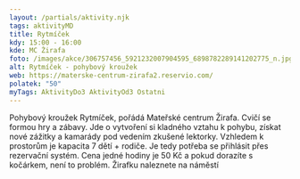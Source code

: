 ```yaml
---
layout: /partials/aktivity.njk
tags: aktivityMD
title: Rytmíček
kdy: 15:00 - 16:00
kde: MC Žirafa
foto: /images/akce/306757456_5921232007904595_6898782289141202775_n.jpg
alt: Rytmíček - pohybový kroužek
web: https://materske-centrum-zirafa2.reservio.com/
polatek: "50"
myTags: AktivityDo3 AktivityOd3 Ostatni
---
```


Pohybový kroužek Rytmíček, pořádá Mateřské centrum Žirafa. Cvičí se formou hry a zábavy. Jde o vytvoření si kladného vztahu k pohybu, získat nové zážitky a kamarády pod vedením zkušené lektorky. Vzhledem k prostorům je kapacita 7 dětí + rodiče. Je tedy potřeba se přihlásit přes rezervační systém. Cena jedné hodiny je 50 Kč a pokud dorazíte s kočárkem, není to problém. Žirafku naleznete na náměstí
